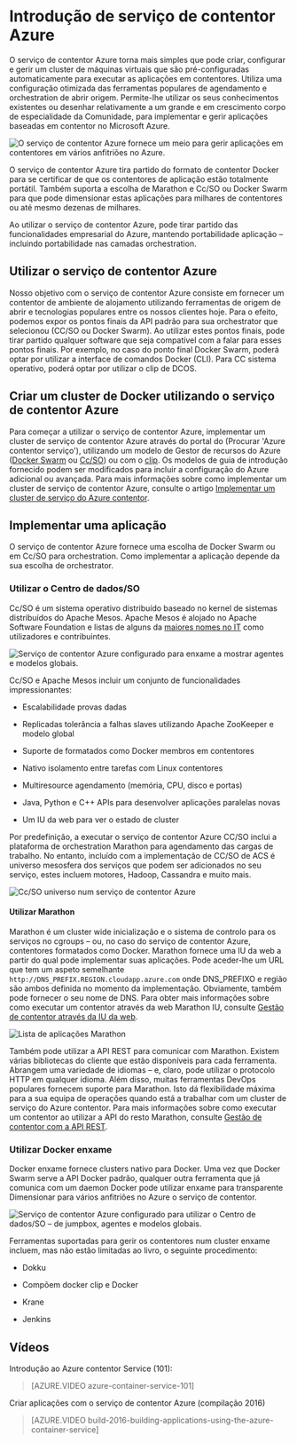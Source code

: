 <properties
   pageTitle="Introdução de serviço do contentor Azure | Microsoft Azure"
   description="O serviço de contentor Azure fornece uma forma para simplificar a criação, configuração e gestão de um cluster de máquinas virtuais que são pré-configuradas automaticamente para executar as aplicações em contentores."
   services="container-service"
   documentationCenter=""
   authors="rgardler"
   manager="timlt"
   editor=""
   tags="acs, azure-container-service"
   keywords="Docker, contentores, Micro-services, Mesos, Azure"/>

<tags
   ms.service="container-service"
   ms.devlang="na"
   ms.topic="article"
   ms.tgt_pltfrm="na"
   ms.workload="na"
   ms.date="09/13/2016"
   ms.author="rogardle"/>

# <a name="azure-container-service-introduction"></a>Introdução de serviço de contentor Azure

O serviço de contentor Azure torna mais simples que pode criar, configurar e gerir um cluster de máquinas virtuais que são pré-configuradas automaticamente para executar as aplicações em contentores. Utiliza uma configuração otimizada das ferramentas populares de agendamento e orchestration de abrir origem. Permite-lhe utilizar os seus conhecimentos existentes ou desenhar relativamente a um grande e em crescimento corpo de especialidade da Comunidade, para implementar e gerir aplicações baseadas em contentor no Microsoft Azure.


![O serviço de contentor Azure fornece um meio para gerir aplicações em contentores em vários anfitriões no Azure.](./media/acs-intro/acs-cluster.png)


O serviço de contentor Azure tira partido do formato de contentor Docker para se certificar de que os contentores de aplicação estão totalmente portátil. Também suporta a escolha de Marathon e Cc/SO ou Docker Swarm para que pode dimensionar estas aplicações para milhares de contentores ou até mesmo dezenas de milhares.

Ao utilizar o serviço de contentor Azure, pode tirar partido das funcionalidades empresarial do Azure, mantendo portabilidade aplicação – incluindo portabilidade nas camadas orchestration.

<a name="using-azure-container-service"></a>Utilizar o serviço de contentor Azure
-----------------------------

Nosso objetivo com o serviço de contentor Azure consiste em fornecer um contentor de ambiente de alojamento utilizando ferramentas de origem de abrir e tecnologias populares entre os nossos clientes hoje. Para o efeito, podemos expor os pontos finais da API padrão para sua orchestrator que selecionou (CC/SO ou Docker Swarm). Ao utilizar estes pontos finais, pode tirar partido qualquer software que seja compatível com a falar para esses pontos finais. Por exemplo, no caso do ponto final Docker Swarm, poderá optar por utilizar a interface de comandos Docker (CLI). Para CC sistema operativo, poderá optar por utilizar o clip de DCOS.

<a name="creating-a-docker-cluster-by-using-azure-container-service"></a>Criar um cluster de Docker utilizando o serviço de contentor Azure
-------------------------------------------------------

Para começar a utilizar o serviço de contentor Azure, implementar um cluster de serviço de contentor Azure através do portal do (Procurar 'Azure contentor serviço'), utilizando um modelo de Gestor de recursos do Azure ([Docker Swarm](https://github.com/Azure/azure-quickstart-templates/tree/master/101-acs-swarm) ou [Cc/SO](https://github.com/Azure/azure-quickstart-templates/tree/master/101-acs-dcos)) ou com o [clip](/documentation/articles/xplat-cli-install/). Os modelos de guia de introdução fornecido podem ser modificados para incluir a configuração do Azure adicional ou avançada. Para mais informações sobre como implementar um cluster de serviço de contentor Azure, consulte o artigo [Implementar um cluster de serviço do Azure contentor](container-service-deployment.md).

<a name="deploying-an-application"></a>Implementar uma aplicação
------------------------

O serviço de contentor Azure fornece uma escolha de Docker Swarm ou em Cc/SO para orchestration. Como implementar a aplicação depende da sua escolha de orchestrator.

### <a name="using-dcos"></a>Utilizar o Centro de dados/SO

Cc/SO é um sistema operativo distribuído baseado no kernel de sistemas distribuídos do Apache Mesos. Apache Mesos é alojado no Apache Software Foundation e listas de alguns da [maiores nomes no IT](http://mesos.apache.org/documentation/latest/powered-by-mesos/) como utilizadores e contribuintes.

![Serviço de contentor Azure configurado para enxame a mostrar agentes e modelos globais.](media/acs-intro/dcos.png)

Cc/SO e Apache Mesos incluir um conjunto de funcionalidades impressionantes:

-   Escalabilidade provas dadas

-   Replicadas tolerância a falhas slaves utilizando Apache ZooKeeper e modelo global

-   Suporte de formatados como Docker membros em contentores

-   Nativo isolamento entre tarefas com Linux contentores

-   Multiresource agendamento (memória, CPU, disco e portas)

-   Java, Python e C++ APIs para desenvolver aplicações paralelas novas

-   Um IU da web para ver o estado de cluster

Por predefinição, a executar o serviço de contentor Azure CC/SO inclui a plataforma de orchestration Marathon para agendamento das cargas de trabalho. No entanto, incluído com a implementação de CC/SO de ACS é universo mesosfera dos serviços que podem ser adicionados no seu serviço, estes incluem motores, Hadoop, Cassandra e muito mais.

![Cc/SO universo num serviço de contentor Azure](media/dcos/universe.png)

#### <a name="using-marathon"></a>Utilizar Marathon

Marathon é um cluster wide inicialização e o sistema de controlo para os serviços no cgroups – ou, no caso do serviço de contentor Azure, contentores formatados como Docker. Marathon fornece uma IU da web a partir do qual pode implementar suas aplicações. Pode aceder-lhe um URL que tem um aspeto semelhante `http://DNS_PREFIX.REGION.cloudapp.azure.com` onde DNS\_PREFIXO e região são ambos definida no momento da implementação. Obviamente, também pode fornecer o seu nome de DNS. Para obter mais informações sobre como executar um contentor através da web Marathon IU, consulte [Gestão de contentor através da IU da web](container-service-mesos-marathon-ui.md).

![Lista de aplicações Marathon](media/dcos/marathon-applications-list.png)

Também pode utilizar a API REST para comunicar com Marathon. Existem várias bibliotecas do cliente que estão disponíveis para cada ferramenta. Abrangem uma variedade de idiomas – e, claro, pode utilizar o protocolo HTTP em qualquer idioma. Além disso, muitas ferramentas DevOps populares fornecem suporte para Marathon. Isto dá flexibilidade máxima para a sua equipa de operações quando está a trabalhar com um cluster de serviço do Azure contentor. Para mais informações sobre como executar um contentor ao utilizar a API do resto Marathon, consulte [Gestão de contentor com a API REST](container-service-mesos-marathon-rest.md).

### <a name="using-docker-swarm"></a>Utilizar Docker enxame

Docker enxame fornece clusters nativo para Docker. Uma vez que Docker Swarm serve a API Docker padrão, qualquer outra ferramenta que já comunica com um daemon Docker pode utilizar enxame para transparente Dimensionar para vários anfitriões no Azure o serviço de contentor.

![Serviço de contentor Azure configurado para utilizar o Centro de dados/SO – de jumpbox, agentes e modelos globais.](media/acs-intro/acs-swarm2.png)

Ferramentas suportadas para gerir os contentores num cluster enxame incluem, mas não estão limitadas ao livro, o seguinte procedimento:

-   Dokku

-   Compõem docker clip e Docker

-   Krane

-   Jenkins

<a name="videos"></a>Vídeos
------

Introdução ao Azure contentor Service (101):  

> [AZURE.VIDEO azure-container-service-101]

Criar aplicações com o serviço de contentor Azure (compilação 2016)

> [AZURE.VIDEO build-2016-building-applications-using-the-azure-container-service]
